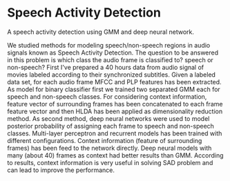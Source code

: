 # Speech Activity Detection

A speech activity detection using GMM and deep neural network. 

We studied methods for modeling speech/non-speech regions in audio signals known as Speech Activity Detection. The question to be answered in this problem is which class the audio frame is classified to? speech or non-speech? First I've prepared a 40 hours data from audio signal of movies labeled according to their synchronized subtitles. Given a labeled data set, for each audio frame MFCC and PLP features has been extracted. As model for binary classifier first we trained two separated GMM each for speech and non-speech classes. For considering context information, feature vector of surrounding frames has been concatenated to each frame feature vector and then HLDA has been applied as dimensionality reduction method. As second method, deep neural networks were used to model posterior probability of assigning each frame to speech and non-speech classes. Multi-layer perceptron and recurrent models has been trained with different configurations. Context information (feature of surrounding frames) has been feed to the network directly. Deep neural models with many (about 40) frames as context had better results than GMM. According to results, context information is very useful in solving SAD problem and can lead to improve the performance.
